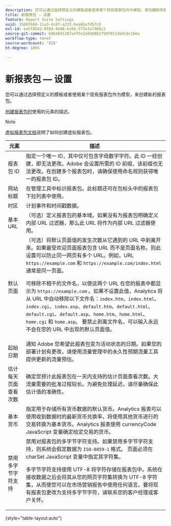 ```yaml
---
description: 您可以通过选择预定义的模板或者使用某个现有报表包作为模型，来创建新的报表包。
title: 新报表包 — 设置
feature: Report Suite Settings
uuid: 3508f684-11a3-4c8f-a233-bea6bafd57c0
exl-id: ea5f8543-058d-4e08-bc66-575e3a7460c2
source-git-commit: b8640d1387a475e2a9dd082759f0514bd18c1b6e
workflow-type: tm+mt
source-wordcount: '515'
ht-degree: 100%

---
```


# 新报表包 — 设置

您可以通过选择预定义的模板或者使用某个现有报表包作为模型，来创建新的报表包。

[创建报表包时](/help/admin/admin/c-manage-report-suites/c-new-report-suite/t-create-a-report-suite.md)使用的元素的描述。

>[!NOTE]
>
>[虚拟报表包文档](/help/components/vrs/c-workflow-vrs/vrs-create.md)说明了如何创建虚拟报表包。

| 元素 | 描述 |
| --- | --- |
| 报表包 ID | 指定一个唯一 ID，其中仅可包含字母数字字符。此 ID 一经创建，即无法更改。Adobe 会设置所需的 ID 前缀，该前缀也无法更改。在创建多个报表包时，请确保使用命名规则获得唯一的报表包 ID。 |
| 网站标题 | 在管理工具中标识报表包。此标题还可在包标头中的报表包下拉列表中使用。 |
| 时区 | 计划事件和时间戳数据。 |
| 基本 URL | （可选）定义报表包的基本域。如果没有为报表包明确定义内部 URL 过滤器，那么此 URL 将作为内部 URL 过滤器使用。 |
| 默认页面 | （可选）将默认页面值的发生次数从它遇到的 URL 中剥离开来。如果最受欢迎页面报表包含 URL 而不是页面名称，则此设置可以防止同一网页有多个 URL。例如，URL `https://example.com` 和 `https://example.com/index.html` 通常是同一页面。<p> 可移除不相干的文件名，以使这两个 URL 在您的报表中都显示为 `https://example.com` 。如果不设置此值，Analytics 将从 URL 中自动移除以下文件名：`index.htm`、`index.html`、`index.cgi`、`index.asp`、`default.htm`、`default.html`、`default.cgi`、`default.asp`、`home.htm`、`home.html`、`home.cgi` 和 `home.asp`。 要禁止剥离文件名，可以输入永远不会在您的 URL 中出现的默认页面值。 |
| 起始日期 | 通知 Adobe 您希望此报表包变为活动状态的日期。如果您的部署计划有更改，请使用流量管理中的永久性预期流量工具提供更新的流量预估。 |
| 估计每天页面查看次数 | 确定您预计此报表包在一天内支持的估计页面查看次数。大流量需要的批准过程较长。为避免处理延迟，请尽量确保此估计值的准确性。 |
| 基本货币 | 指定用于存储所有货币数据的默认货币。Analytics 报表可以使用收到数据时的最新货币兑换率，将使用其他货币进行的交易转换为基本货币。Analytics 报表使用 currencyCode JavaScript 变量确定给定交易的货币。 |
| 禁用多字节字符支持 | 禁用对报表包的多字节字符支持。如果禁用多字节字符支持，则系统会假定数据为 `ISO-8859-1` 格式。 页面必须在 charSet JavaScript 变量中指定其字符集。 <p>多字节字符支持使用 UTF-8 将字符存储在报表包中。系统在接收数据之后会将其从您的网页字符集转换为 UTF-8 字符集，从而使您可以在市场营销报告中使用任何语言。要将现有报表包更改为支持多字节字符，请联系您的客户经理或客户关怀。 |

{style="table-layout:auto"}

